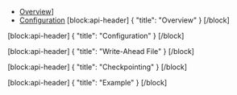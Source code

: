 * [Overview](doc:#overview)]
* [Configuration](doc:#configuration)
[block:api-header]
{
  "title": "Overview"
}
[/block]

[block:api-header]
{
  "title": "Configuration"
}
[/block]

[block:api-header]
{
  "title": "Write-Ahead File"
}
[/block]

[block:api-header]
{
  "title": "Checkpointing"
}
[/block]

[block:api-header]
{
  "title": "Example"
}
[/block]